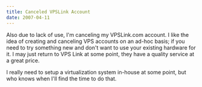 ```yaml
---
title: Canceled VPSLink Account
date: 2007-04-11
---
```

Also due to lack of use, I'm canceling my VPSLink.com account. I like the idea of creating and canceling VPS accounts on an ad-hoc basis; if you need to try something new and don't want to use your existing hardware for it. I may just return to VPS Link at some point, they have a quality service at a great price.

I really need to setup a virtualization system in-house at some point, but who knows when I'll find the time to do that.

